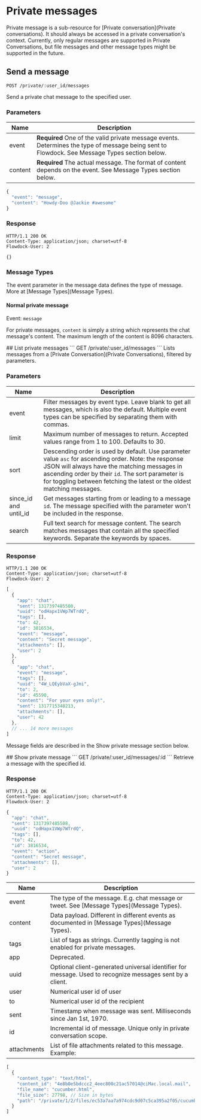 # Private messages

Private message is a sub-resource for [Private conversation](Private conversations). It should always be accessed in a private conversation's context. Currently, only regular messages are supported in Private Conversations, but file messages and other message types might be supported in the future.

## Send a message
```
POST /private/:user_id/messages
```
Send a private chat message to the specified user.

### Parameters

| Name          | Description  |
| ------------- | ------------ |
| event | **Required** One of the valid private message events. Determines the type of message being sent to Flowdock. See Message Types section below.  |
| content | **Required** The actual message. The format of content depends on the event. See Message Types section below. |

```javascript
{
  "event": "message",
  "content": "Howdy-Doo @Jackie #awesome"
}
```

### Response
```
HTTP/1.1 200 OK
Content-Type: application/json; charset=utf-8
Flowdock-User: 2
```
```
{}
```

### Message Types
The event parameter in the message data defines the type of message. More at [Message Types](Message Types).

#### Normal private message
Event: `message`

For private messages, `content` is simply a string which represents the chat message's content. The maximum length of the content is 8096 characters.

<div id="/list"></div>
## List private messages
```
GET /private/:user_id/messages
```
Lists messages from a [Private Conversation](Private Conversations), filtered by parameters.

### Parameters

| Name          | Description  |
| ------------- | ------------ |
| event | Filter messages by event type. Leave blank to get all messages, which is also the default. Multiple event types can be specified by separating them with commas. |
| limit | Maximum number of messages to return. Accepted values range from 1 to 100. Defaults to 30. |
| sort | Descending order is used by default. Use parameter value `asc` for ascending order. Note: the response JSON will always have the matching messages in ascending order by their `id`. The sort parameter is for toggling between fetching the latest or the oldest matching messages. |
| since\_id and until\_id | Get messages starting from or leading to a message `id`. The message specified with the parameter won't be included in the response. |
| search | Full text search for message content. The search matches messages that contain all the specified keywords. Separate the keywords by spaces. |

### Response
```
HTTP/1.1 200 OK
Content-Type: application/json; charset=utf-8
Flowdock-User: 2
```
```javascript
[
  {
    "app": "chat",
    "sent": 1317397485508,
    "uuid": "odHapx1VWp7WTrdQ",
    "tags": [],
    "to": 42,
    "id": 3816534,
    "event": "message",
    "content": "Secret message",
    "attachments": [],
    "user": 2
  },
  {
    "app": "chat",
    "event": "message",
    "tags": [],
    "uuid": "4W_LQEybVaX-gJmi",
    "to": 2,
    "id": 45590,
    "content": "For your eyes only!",
    "sent": 1317715340213,
    "attachments": [],
    "user": 42
  },
  // ... 14 more messages
]
```

Message fields are described in the Show private message section below.

<div id="/show"></div>
## Show private message
```
GET /private/:user_id/messages/:id
```
Retrieve a message with the specified id.

### Response
```
HTTP/1.1 200 OK
Content-Type: application/json; charset=utf-8
Flowdock-User: 2
```
```javascript
{
  "app": "chat",
  "sent": 1317397485508,
  "uuid": "odHapx1VWp7WTrdQ",
  "tags": [],
  "to": 42,
  "id": 3816534,
  "event": "action",
  "content": "Secret message",
  "attachments": [],
  "user": 2
}
```

| Name          | Description  |
| ------------- | ------------ |
| event | The type of the message. E.g. chat message or tweet. See [Message Types](Message Types). |
| content | Data payload. Different in different events as documented in [Message Types](Message Types). |
| tags | List of tags as strings. Currently tagging is not enabled for private messages. |
| app | Deprecated. |
| uuid | Optional client-generated universal identifier for message. Used to recognize messages sent by a client. |
| user | Numerical user id of user |
| to | Numerical user id of the recipient |
| sent | Timestamp when message was sent. Milliseconds since Jan 1st, 1970. |
| id | Incremental id of message. Unique only in private conversation scope. |
| attachments | List of file attachments related to this message. Example: |

```javascript
[
  {
    "content_type": "text/html",
    "content_id": "4e8b0e5bdccc2_4eec800c21ac57014@ciMac.local.mail",
    "file_name": "cucumber.html",
    "file_size": 27798, // Size in bytes
    "path": "/private/1/2/files/ec53a7aa7a974cdc9d07c5ca395a2f05/cucumber.html"
  }
]
```
